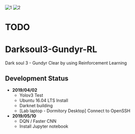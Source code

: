 ![1](https://i.imgur.com/60plm9h.jpg)
![2](https://i.imgur.com/DIGWr1y.jpg)
# TODO
# Darksoul3-Gundyr-RL
Dark soul 3 - Gundyr Clear by using Reinforcement Learning

## Development Status
+ **2019/04/02**
  * Yolov3 Test  
  * Ubuntu 16.04 LTS Install  
  * Darknet building  
  * [Lab laptop - Dormitory Desktop] Connect to OpenSSH
+ **2019/05/10**
  * DQN / Faster CNN
  * Install Jupyter notebook
             
             
